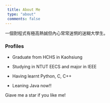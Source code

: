 ```yaml
---
 title: About Me
 type: "about"
 comments: false
---
```


一個對程式有極高熱誠但內心常常迷惘的迷糊大學生。

### Profiles

- Graduate from HCHS in Kaohsiung

- Studying in NTUT EECS and major in IEEE

- Having learnt Python, C, C++

- Leaning Java now!!

Giave me a star if you like me!
